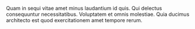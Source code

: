 Quam in sequi vitae amet minus laudantium id quis. Qui delectus consequuntur necessitatibus. Voluptatem et omnis molestiae. Quia ducimus architecto est quod exercitationem amet tempore rerum.